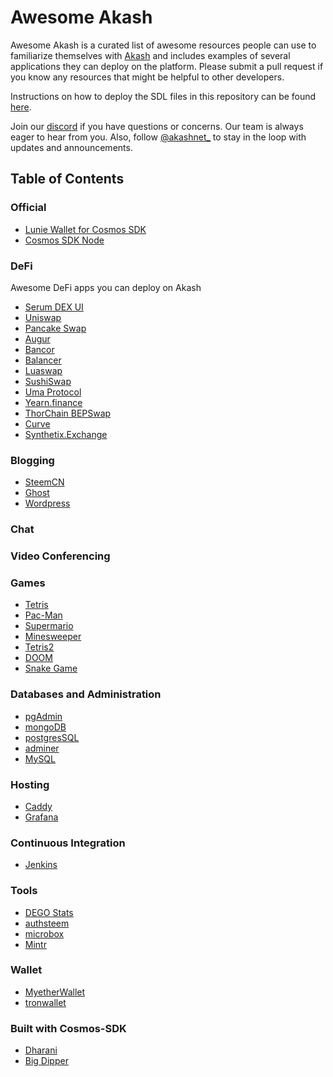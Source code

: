 # Awesome Akash

Awesome Akash is a curated list of awesome resources people can use to familiarize themselves with [Akash](https://akash.network) and includes examples of several applications they can deploy on the platform. Please submit a pull request if you know any resources that might be helpful to other developers.

Instructions on how to deploy the SDL files in this repository can be found [here](//docs.akash.network/guides/deploy).


Join our [discord](https://discord.akash.network) if you have questions or concerns. Our team is always eager to hear from you.
Also, follow [@akashnet\_](https://twitter.com/akashnet_) to stay in the loop with updates and announcements.

## Table of Contents

### Official

- [Lunie Wallet for Cosmos SDK](lunie-lite)
- [Cosmos SDK Node](https://github.com/ovrclk/akash-on-akash)

### DeFi

Awesome DeFi apps you can deploy on Akash

- [Serum DEX UI](https://github.com/ovrclk/serum-on-akash)
- [Uniswap](uniswap)
- [Pancake Swap](pancake-swap)
- [Augur](augur)
- [Bancor](Bancor)
- [Balancer](Balancer)
- [Luaswap](luaswap)
- [SushiSwap](SushiSwap)
- [Uma Protocol](uma-protocol)
- [Yearn.finance](Yearn.finance)
- [ThorChain BEPSwap](Thorchain-BEPSwap)
- [Curve](curve)
- [Synthetix.Exchange](synthetix.exchange)

### Blogging
- [SteemCN](steemcn)
- [Ghost](ghost)
- [Wordpress](wordpress)

### Chat

### Video Conferencing

### Games

- [Tetris](tetris)
- [Pac-Man](pacman)
- [Supermario](supermario)
- [Minesweeper](minesweeper)
- [Tetris2](tetris2)
- [DOOM](doom)
- [Snake Game](snake-game)

### Databases and Administration

- [pgAdmin](pgadmin4)
- [mongoDB](mongoDB)
- [postgresSQL](postgres)
- [adminer](adminer)
- [MySQL](MySQL)

### Hosting

- [Caddy](caddy)
- [Grafana](grafana)

### Continuous Integration

- [Jenkins](jenkins)

### Tools
- [DEGO Stats](dego-stats)
- [authsteem](authsteem)
- [microbox](microbox)
- [Mintr](mintr)

### Wallet
- [MyetherWallet](MyetherWallet)
- [tronwallet](tronwallet)

### Built with Cosmos-SDK
- [Dharani](Dharani)
- [Big Dipper](big-dipper)
